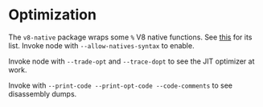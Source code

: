 # Optimization

The `v8-native` package wraps some `%` V8 native functions. See [this](https://github.com/Nathanaela/v8-Natives/blob/master/lib/v8-native-calls.js) for its list.  Invoke node with `--allow-natives-syntax` to enable.

Invoke node with `--trade-opt` and `--trace-dopt` to see the JIT optimizer at work.

Invoke with `--print-code --print-opt-code --code-comments` to see disassembly dumps.

